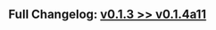 ## Full Changelog: [v0.1.3 >> v0.1.4a11](https://github.com/SpikingNeurons/toolcraft/compare/v0.1.3...v0.1.4a11)
